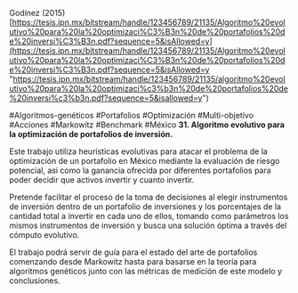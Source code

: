 Godínez (2015) [https://tesis.ipn.mx/bitstream/handle/123456789/21135/Algoritmo%20evolutivo%20para%20la%20optimizaci%C3%B3n%20de%20portafolios%20de%20inversi%C3%B3n.pdf?sequence=5&isAllowed=y](https://tesis.ipn.mx/bitstream/handle/123456789/21135/Algoritmo%20evolutivo%20para%20la%20optimizaci%C3%B3n%20de%20portafolios%20de%20inversi%C3%B3n.pdf?sequence=5&isAllowed=y "https://tesis.ipn.mx/bitstream/handle/123456789/21135/algoritmo%20evolutivo%20para%20la%20optimizaci%c3%b3n%20de%20portafolios%20de%20inversi%c3%b3n.pdf?sequence=5&isallowed=y")

#Algoritmos-genéticos #Portafolios #Optimización 
#Multi-objetivo #Acciones #Markowitz #Benchmark #México 
**31. Algoritmo evolutivo para la optimización de portafolios de inversión.**

Este trabajo utiliza heurísticas evolutivas para atacar el problema de la optimización de un portafolio en México mediante la evaluación de riesgo potencial, así como la ganancia ofrecida por diferentes portafolios para poder decidir que activos invertir y cuanto invertir.

Pretende facilitar el proceso de la toma de decisiones al elegir instrumentos de inversión dentro de un portafolio de inversiones y los porcentajes de la cantidad total a invertir en cada uno de ellos, tomando como parámetros los mismos instrumentos de inversión y busca una solución óptima a través del cómputo evolutivo.

El trabajo podrá servir de guía para el estado del arte de portafolios comenzando desde Markowitz hasta para basarse en la teoría para algoritmos genéticos junto con las métricas de medición de este modelo y conclusiones.